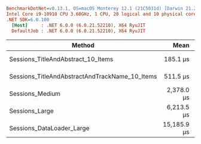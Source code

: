 ``` ini

BenchmarkDotNet=v0.13.1, OS=macOS Monterey 12.1 (21C5031d) [Darwin 21.2.0]
Intel Core i9-10910 CPU 3.60GHz, 1 CPU, 20 logical and 10 physical cores
.NET SDK=6.0.100
  [Host]     : .NET 6.0.0 (6.0.21.52210), X64 RyuJIT
  DefaultJob : .NET 6.0.0 (6.0.21.52210), X64 RyuJIT


```
|                                         Method |        Mean |     Error |    StdDev |      Median | Rank |    Gen 0 |    Gen 1 | Allocated |
|----------------------------------------------- |------------:|----------:|----------:|------------:|-----:|---------:|---------:|----------:|
|             Sessions_TitleAndAbstract_10_Items |    185.1 μs |   1.23 μs |   1.15 μs |    184.8 μs |    1 |   4.6387 |   0.9766 |     49 KB |
| Sessions_TitleAndAbstractAndTrackName_10_Items |    511.5 μs |  10.13 μs |  12.81 μs |    511.6 μs |    2 |   8.7891 |   1.9531 |     96 KB |
|                                Sessions_Medium |  2,378.0 μs |  47.14 μs | 112.95 μs |  2,371.0 μs |    3 |  74.2188 |  27.3438 |    764 KB |
|                                 Sessions_Large |  6,213.5 μs | 123.55 μs | 281.39 μs |  6,051.8 μs |    4 | 171.8750 |  15.6250 |  1,818 KB |
|                      Sessions_DataLoader_Large | 15,185.9 μs | 299.54 μs | 332.94 μs | 15,078.8 μs |    5 | 343.7500 | 125.0000 |  3,772 KB |
